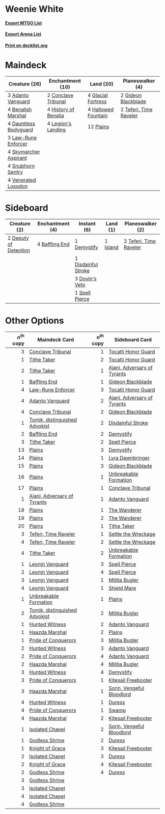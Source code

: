 # Weenie White

#### [Export MTGO List](../collection/Weenie%20White/Weenie%20White.txt)
#### [Export Arena List](../collection/Weenie%20White/Weenie%20White_arena.txt)
#### [Print on decklist.org](http://decklist.org/?deckmain=3%09Adanto%20Vanguard%0A4%09Benalish%20Marshal%0A2%09Conclave%20Tribunal%0A4%09Dauntless%20Bodyguard%0A2%09Gideon%20Blackblade%0A4%09Glacial%20Fortress%0A4%09Hallowed%20Fountain%0A4%09History%20of%20Benalia%0A3%09Law-Rune%20Enforcer%0A4%09Legion's%20Landing%0A12%09Plains%0A4%09Skymarcher%20Aspirant%0A4%09Snubhorn%20Sentry%0A2%09Teferi,%20Time%20Raveler%0A4%09Venerated%20Loxodon&deckside=4%09Baffling%20End%0A1%09Demystify%0A2%09Deputy%20of%20Detention%0A1%09Disdainful%20Stroke%0A3%09Dovin's%20Veto%0A1%09Island%0A1%09Spell%20Pierce%0A2%09Teferi,%20Time%20Raveler)
# Maindeck

|                                         Creature (26)                                          |                                       Enchantment (10)                                        |                                          Land (20)                                          |                                        Planeswalker (4)                                         |
|------------------------------------------------------------------------------------------------|-----------------------------------------------------------------------------------------------|---------------------------------------------------------------------------------------------|-------------------------------------------------------------------------------------------------|
|3 [Adanto Vanguard](http://gatherer.wizards.com/Pages/Card/Details.aspx?multiverseid=435152)    |2 [Conclave Tribunal](http://gatherer.wizards.com/Pages/Card/Details.aspx?multiverseid=452756) |4 [Glacial Fortress](http://gatherer.wizards.com/Pages/Card/Details.aspx?multiverseid=190562)|2 [Gideon Blackblade](http://gatherer.wizards.com/Pages/Card/Details.aspx?multiverseid=463943)   |
|4 [Benalish Marshal](http://gatherer.wizards.com/Pages/Card/Details.aspx?multiverseid=442894)   |4 [History of Benalia](http://gatherer.wizards.com/Pages/Card/Details.aspx?multiverseid=442909)|4 [Hallowed Fountain](http://gatherer.wizards.com/Pages/Card/Details.aspx?multiverseid=97071)|2 [Teferi, Time Raveler](http://gatherer.wizards.com/Pages/Card/Details.aspx?multiverseid=461148)|
|4 [Dauntless Bodyguard](http://gatherer.wizards.com/Pages/Card/Details.aspx?multiverseid=442902)|4 [Legion's Landing](http://gatherer.wizards.com/Pages/Card/Details.aspx?multiverseid=435173)  |12 [Plains](http://gatherer.wizards.com/Pages/Card/Details.aspx?multiverseid=439856)         |                                                                                                 |
|3 [Law-Rune Enforcer](http://gatherer.wizards.com/Pages/Card/Details.aspx?multiverseid=460947)  |                                                                                               |                                                                                             |                                                                                                 |
|4 [Skymarcher Aspirant](http://gatherer.wizards.com/Pages/Card/Details.aspx?multiverseid=439678)|                                                                                               |                                                                                             |                                                                                                 |
|4 [Snubhorn Sentry](http://gatherer.wizards.com/Pages/Card/Details.aspx?multiverseid=439680)    |                                                                                               |                                                                                             |                                                                                                 |
|4 [Venerated Loxodon](http://gatherer.wizards.com/Pages/Card/Details.aspx?multiverseid=452780)  |                                                                                               |                                                                                             |                                                                                                 |


# Sideboard

|                                          Creature (2)                                          |                                     Enchantment (4)                                     |                                         Instant (6)                                          |                                     Land (1)                                      |                                        Planeswalker (2)                                         |
|------------------------------------------------------------------------------------------------|-----------------------------------------------------------------------------------------|----------------------------------------------------------------------------------------------|-----------------------------------------------------------------------------------|-------------------------------------------------------------------------------------------------|
|2 [Deputy of Detention](http://gatherer.wizards.com/Pages/Card/Details.aspx?multiverseid=457309)|4 [Baffling End](http://gatherer.wizards.com/Pages/Card/Details.aspx?multiverseid=439658)|1 [Demystify](http://gatherer.wizards.com/Pages/Card/Details.aspx?multiverseid=129524)        |1 [Island](http://gatherer.wizards.com/Pages/Card/Details.aspx?multiverseid=439857)|2 [Teferi, Time Raveler](http://gatherer.wizards.com/Pages/Card/Details.aspx?multiverseid=461148)|
|                                                                                                |                                                                                         |1 [Disdainful Stroke](http://gatherer.wizards.com/Pages/Card/Details.aspx?multiverseid=420705)|                                                                                   |                                                                                                 |
|                                                                                                |                                                                                         |3 [Dovin's Veto](http://gatherer.wizards.com/Pages/Card/Details.aspx?multiverseid=461120)     |                                                                                   |                                                                                                 |
|                                                                                                |                                                                                         |1 [Spell Pierce](http://gatherer.wizards.com/Pages/Card/Details.aspx?multiverseid=425876)     |                                                                                   |                                                                                                 |


# Other Options

|*n*<sup>th</sup> copy|                                             Maindeck Card                                              |*n*<sup>th</sup> copy|                                            Sideboard Card                                            |
|--------------------:|--------------------------------------------------------------------------------------------------------|--------------------:|------------------------------------------------------------------------------------------------------|
|                    3|[Conclave Tribunal](http://gatherer.wizards.com/Pages/Card/Details.aspx?multiverseid=452756)            |                    1|[Tocatli Honor Guard](http://gatherer.wizards.com/Pages/Card/Details.aspx?multiverseid=435194)        |
|                    1|[Tithe Taker](http://gatherer.wizards.com/Pages/Card/Details.aspx?multiverseid=457171)                  |                    2|[Tocatli Honor Guard](http://gatherer.wizards.com/Pages/Card/Details.aspx?multiverseid=435194)        |
|                    2|[Tithe Taker](http://gatherer.wizards.com/Pages/Card/Details.aspx?multiverseid=457171)                  |                    1|[Ajani, Adversary of Tyrants](http://gatherer.wizards.com/Pages/Card/Details.aspx?multiverseid=447139)|
|                    1|[Baffling End](http://gatherer.wizards.com/Pages/Card/Details.aspx?multiverseid=439658)                 |                    1|[Gideon Blackblade](http://gatherer.wizards.com/Pages/Card/Details.aspx?multiverseid=463943)          |
|                    4|[Law-Rune Enforcer](http://gatherer.wizards.com/Pages/Card/Details.aspx?multiverseid=460947)            |                    3|[Tocatli Honor Guard](http://gatherer.wizards.com/Pages/Card/Details.aspx?multiverseid=435194)        |
|                    4|[Adanto Vanguard](http://gatherer.wizards.com/Pages/Card/Details.aspx?multiverseid=435152)              |                    2|[Ajani, Adversary of Tyrants](http://gatherer.wizards.com/Pages/Card/Details.aspx?multiverseid=447139)|
|                    4|[Conclave Tribunal](http://gatherer.wizards.com/Pages/Card/Details.aspx?multiverseid=452756)            |                    2|[Gideon Blackblade](http://gatherer.wizards.com/Pages/Card/Details.aspx?multiverseid=463943)          |
|                    1|[Tomik, distinguished Advokist](http://gatherer.wizards.com/Pages/Card/Details.aspx?multiverseid=460961)|                    2|[Disdainful Stroke](http://gatherer.wizards.com/Pages/Card/Details.aspx?multiverseid=420705)          |
|                    2|[Baffling End](http://gatherer.wizards.com/Pages/Card/Details.aspx?multiverseid=439658)                 |                    2|[Demystify](http://gatherer.wizards.com/Pages/Card/Details.aspx?multiverseid=129524)                  |
|                    3|[Tithe Taker](http://gatherer.wizards.com/Pages/Card/Details.aspx?multiverseid=457171)                  |                    2|[Spell Pierce](http://gatherer.wizards.com/Pages/Card/Details.aspx?multiverseid=425876)               |
|                   13|[Plains](http://gatherer.wizards.com/Pages/Card/Details.aspx?multiverseid=439856)                       |                    3|[Demystify](http://gatherer.wizards.com/Pages/Card/Details.aspx?multiverseid=129524)                  |
|                   14|[Plains](http://gatherer.wizards.com/Pages/Card/Details.aspx?multiverseid=439856)                       |                    1|[Lyra Dawnbringer](http://gatherer.wizards.com/Pages/Card/Details.aspx?multiverseid=442914)           |
|                   15|[Plains](http://gatherer.wizards.com/Pages/Card/Details.aspx?multiverseid=439856)                       |                    3|[Gideon Blackblade](http://gatherer.wizards.com/Pages/Card/Details.aspx?multiverseid=463943)          |
|                   16|[Plains](http://gatherer.wizards.com/Pages/Card/Details.aspx?multiverseid=439856)                       |                    1|[Unbreakable Formation](http://gatherer.wizards.com/Pages/Card/Details.aspx?multiverseid=457173)      |
|                   17|[Plains](http://gatherer.wizards.com/Pages/Card/Details.aspx?multiverseid=439856)                       |                    1|[Conclave Tribunal](http://gatherer.wizards.com/Pages/Card/Details.aspx?multiverseid=452756)          |
|                    1|[Ajani, Adversary of Tyrants](http://gatherer.wizards.com/Pages/Card/Details.aspx?multiverseid=447139)  |                    1|[Adanto Vanguard](http://gatherer.wizards.com/Pages/Card/Details.aspx?multiverseid=435152)            |
|                   18|[Plains](http://gatherer.wizards.com/Pages/Card/Details.aspx?multiverseid=439856)                       |                    1|[The Wanderer](http://gatherer.wizards.com/Pages/Card/Details.aspx?multiverseid=460964)               |
|                   19|[Plains](http://gatherer.wizards.com/Pages/Card/Details.aspx?multiverseid=439856)                       |                    2|[The Wanderer](http://gatherer.wizards.com/Pages/Card/Details.aspx?multiverseid=460964)               |
|                   20|[Plains](http://gatherer.wizards.com/Pages/Card/Details.aspx?multiverseid=439856)                       |                    1|[Tithe Taker](http://gatherer.wizards.com/Pages/Card/Details.aspx?multiverseid=457171)                |
|                    3|[Teferi, Time Raveler](http://gatherer.wizards.com/Pages/Card/Details.aspx?multiverseid=461148)         |                    1|[Settle the Wreckage](http://gatherer.wizards.com/Pages/Card/Details.aspx?multiverseid=435186)        |
|                    4|[Teferi, Time Raveler](http://gatherer.wizards.com/Pages/Card/Details.aspx?multiverseid=461148)         |                    2|[Settle the Wreckage](http://gatherer.wizards.com/Pages/Card/Details.aspx?multiverseid=435186)        |
|                    4|[Tithe Taker](http://gatherer.wizards.com/Pages/Card/Details.aspx?multiverseid=457171)                  |                    2|[Unbreakable Formation](http://gatherer.wizards.com/Pages/Card/Details.aspx?multiverseid=457173)      |
|                    1|[Leonin Vanguard](http://gatherer.wizards.com/Pages/Card/Details.aspx?multiverseid=447158)              |                    3|[Spell Pierce](http://gatherer.wizards.com/Pages/Card/Details.aspx?multiverseid=425876)               |
|                    2|[Leonin Vanguard](http://gatherer.wizards.com/Pages/Card/Details.aspx?multiverseid=447158)              |                    4|[Spell Pierce](http://gatherer.wizards.com/Pages/Card/Details.aspx?multiverseid=425876)               |
|                    3|[Leonin Vanguard](http://gatherer.wizards.com/Pages/Card/Details.aspx?multiverseid=447158)              |                    1|[Militia Bugler](http://gatherer.wizards.com/Pages/Card/Details.aspx?multiverseid=447165)             |
|                    4|[Leonin Vanguard](http://gatherer.wizards.com/Pages/Card/Details.aspx?multiverseid=447158)              |                    1|[Shield Mare](http://gatherer.wizards.com/Pages/Card/Details.aspx?multiverseid=447173)                |
|                    1|[Unbreakable Formation](http://gatherer.wizards.com/Pages/Card/Details.aspx?multiverseid=457173)        |                    1|[Plains](http://gatherer.wizards.com/Pages/Card/Details.aspx?multiverseid=439856)                     |
|                    2|[Tomik, distinguished Advokist](http://gatherer.wizards.com/Pages/Card/Details.aspx?multiverseid=460961)|                    2|[Militia Bugler](http://gatherer.wizards.com/Pages/Card/Details.aspx?multiverseid=447165)             |
|                    1|[Hunted Witness](http://gatherer.wizards.com/Pages/Card/Details.aspx?multiverseid=452765)               |                    2|[Adanto Vanguard](http://gatherer.wizards.com/Pages/Card/Details.aspx?multiverseid=435152)            |
|                    1|[Haazda Marshal](http://gatherer.wizards.com/Pages/Card/Details.aspx?multiverseid=452763)               |                    2|[Plains](http://gatherer.wizards.com/Pages/Card/Details.aspx?multiverseid=439856)                     |
|                    1|[Pride of Conquerors](http://gatherer.wizards.com/Pages/Card/Details.aspx?multiverseid=439674)          |                    3|[Militia Bugler](http://gatherer.wizards.com/Pages/Card/Details.aspx?multiverseid=447165)             |
|                    2|[Hunted Witness](http://gatherer.wizards.com/Pages/Card/Details.aspx?multiverseid=452765)               |                    3|[Adanto Vanguard](http://gatherer.wizards.com/Pages/Card/Details.aspx?multiverseid=435152)            |
|                    2|[Pride of Conquerors](http://gatherer.wizards.com/Pages/Card/Details.aspx?multiverseid=439674)          |                    4|[Adanto Vanguard](http://gatherer.wizards.com/Pages/Card/Details.aspx?multiverseid=435152)            |
|                    2|[Haazda Marshal](http://gatherer.wizards.com/Pages/Card/Details.aspx?multiverseid=452763)               |                    4|[Militia Bugler](http://gatherer.wizards.com/Pages/Card/Details.aspx?multiverseid=447165)             |
|                    3|[Hunted Witness](http://gatherer.wizards.com/Pages/Card/Details.aspx?multiverseid=452765)               |                    4|[Demystify](http://gatherer.wizards.com/Pages/Card/Details.aspx?multiverseid=129524)                  |
|                    3|[Pride of Conquerors](http://gatherer.wizards.com/Pages/Card/Details.aspx?multiverseid=439674)          |                    1|[Kitesail Freebooter](http://gatherer.wizards.com/Pages/Card/Details.aspx?multiverseid=435264)        |
|                    3|[Haazda Marshal](http://gatherer.wizards.com/Pages/Card/Details.aspx?multiverseid=452763)               |                    1|[Sorin, Vengeful Bloodlord](http://gatherer.wizards.com/Pages/Card/Details.aspx?multiverseid=461144)  |
|                    4|[Hunted Witness](http://gatherer.wizards.com/Pages/Card/Details.aspx?multiverseid=452765)               |                    1|[Duress](http://gatherer.wizards.com/Pages/Card/Details.aspx?multiverseid=14557)                      |
|                    4|[Pride of Conquerors](http://gatherer.wizards.com/Pages/Card/Details.aspx?multiverseid=439674)          |                    1|[Swamp](http://gatherer.wizards.com/Pages/Card/Details.aspx?multiverseid=439858)                      |
|                    4|[Haazda Marshal](http://gatherer.wizards.com/Pages/Card/Details.aspx?multiverseid=452763)               |                    2|[Kitesail Freebooter](http://gatherer.wizards.com/Pages/Card/Details.aspx?multiverseid=435264)        |
|                    1|[Isolated Chapel](http://gatherer.wizards.com/Pages/Card/Details.aspx?multiverseid=443129)              |                    2|[Sorin, Vengeful Bloodlord](http://gatherer.wizards.com/Pages/Card/Details.aspx?multiverseid=461144)  |
|                    1|[Godless Shrine](http://gatherer.wizards.com/Pages/Card/Details.aspx?multiverseid=405099)               |                    2|[Duress](http://gatherer.wizards.com/Pages/Card/Details.aspx?multiverseid=14557)                      |
|                    1|[Knight of Grace](http://gatherer.wizards.com/Pages/Card/Details.aspx?multiverseid=442911)              |                    3|[Kitesail Freebooter](http://gatherer.wizards.com/Pages/Card/Details.aspx?multiverseid=435264)        |
|                    2|[Isolated Chapel](http://gatherer.wizards.com/Pages/Card/Details.aspx?multiverseid=443129)              |                    3|[Duress](http://gatherer.wizards.com/Pages/Card/Details.aspx?multiverseid=14557)                      |
|                    2|[Knight of Grace](http://gatherer.wizards.com/Pages/Card/Details.aspx?multiverseid=442911)              |                    4|[Kitesail Freebooter](http://gatherer.wizards.com/Pages/Card/Details.aspx?multiverseid=435264)        |
|                    2|[Godless Shrine](http://gatherer.wizards.com/Pages/Card/Details.aspx?multiverseid=405099)               |                    4|[Duress](http://gatherer.wizards.com/Pages/Card/Details.aspx?multiverseid=14557)                      |
|                    3|[Godless Shrine](http://gatherer.wizards.com/Pages/Card/Details.aspx?multiverseid=405099)               |                     |                                                                                                      |
|                    3|[Isolated Chapel](http://gatherer.wizards.com/Pages/Card/Details.aspx?multiverseid=443129)              |                     |                                                                                                      |
|                    4|[Isolated Chapel](http://gatherer.wizards.com/Pages/Card/Details.aspx?multiverseid=443129)              |                     |                                                                                                      |
|                    4|[Godless Shrine](http://gatherer.wizards.com/Pages/Card/Details.aspx?multiverseid=405099)               |                     |                                                                                                      |

